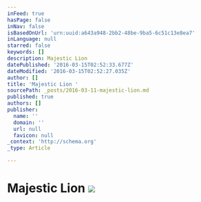 ```yaml
---
inFeed: true
hasPage: false
inNav: false
isBasedOnUrl: 'urn:uuid:a643a948-2bb2-48be-9ba5-6c51c13e8ea7'
inLanguage: null
starred: false
keywords: []
description: Majestic Lion
datePublished: '2016-03-15T02:52:33.677Z'
dateModified: '2016-03-15T02:52:27.035Z'
author: []
title: 'Majestic Lion '
sourcePath: _posts/2016-03-11-majestic-lion.md
published: true
authors: []
publisher:
  name: ''
  domain: ''
  url: null
  favicon: null
_context: 'http://schema.org'
_type: Article

---
```

# Majestic Lion ![](https://the-grid-user-content.s3-us-west-2.amazonaws.com/ccae273d-87fc-452d-b12e-107cd9a693df.png)